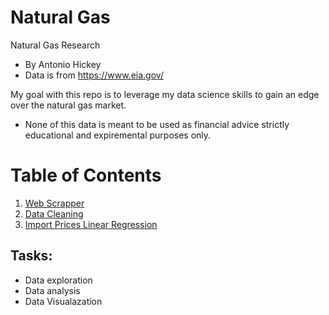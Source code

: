 # Natural Gas
Natural Gas Research

- By Antonio Hickey
- Data is from https://www.eia.gov/

My goal with this repo is to leverage my data science skills to gain an edge over the natural gas market. 
* None of this data is meant to be used as financial advice strictly educational and expiremental purposes only.  

# Table of Contents
1. [Web Scrapper](https://git.io/JfQpN)
2. [Data Cleaning](https://git.io/JfQhx)
3. [Import Prices Linear Regression](https://git.io/JfQpb)

## Tasks:
- Data exploration
- Data analysis 
- Data Visualazation
